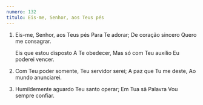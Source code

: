 ```yaml
---
numero: 132
titulo: Eis-me, Senhor, aos Teus pés
---
```

1. Eis-me, Senhor, aos Teus pés
   Para Te adorar;
   De coração sincero
   Quero me consagrar.

   Eis que estou disposto
   A Te obedecer,
   Mas só com Teu auxílio
   Eu poderei vencer.

2. Com Teu poder somente,
   Teu servidor serei;
   A paz que Tu me deste,
   Ao mundo anunciarei.

3. Humildemente aguardo
   Teu santo operar;
   Em Tua sã Palavra
   Vou sempre confiar.
